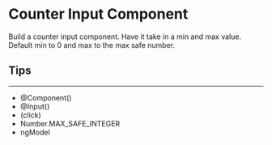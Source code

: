 # Counter Input Component

Build a counter input component. Have it take in a min and max value. Default min to 0 and max to the max safe number.

## Tips
---
- @Component()
- @Input()
- (click)
- Number.MAX_SAFE_INTEGER
- ngModel